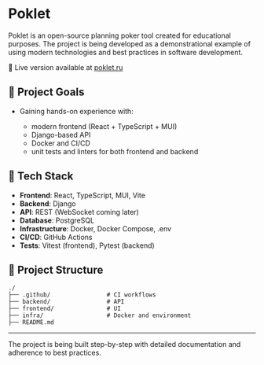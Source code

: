 # Poklet

Poklet is an open-source planning poker tool created for educational purposes. The project is being developed as a demonstrational example of using modern technologies and best practices in software development.

🚀 Live version available at [poklet.ru](https://poklet.ru)

## 🎯 Project Goals

- Gaining hands-on experience with:

  - modern frontend (React + TypeScript + MUI)
  - Django-based API
  - Docker and CI/CD
  - unit tests and linters for both frontend and backend

## 🧱 Tech Stack

- **Frontend**: React, TypeScript, MUI, Vite
- **Backend**: Django
- **API**: REST (WebSocket coming later)
- **Database**: PostgreSQL
- **Infrastructure**: Docker, Docker Compose, .env
- **CI/CD**: GitHub Actions
- **Tests**: Vitest (frontend), Pytest (backend)

## 📁 Project Structure

```text
./
├── .github/                # CI workflows
├── backend/                # API
├── frontend/               # UI
├── infra/                  # Docker and environment
├── README.md
```

---

The project is being built step-by-step with detailed documentation and adherence to best practices.

